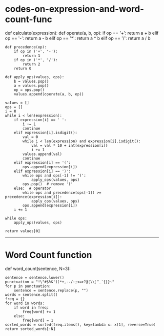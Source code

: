 # codes-on-expression-and-word-count-func

def calculate(expression):
    def operate(a, b, op):
        if op == '+':
            return a + b
        elif op == '-':
            return a - b
        elif op == '*':
            return a * b
        elif op == '/':
            return a / b

    def precedence(op):
        if op in ('+', '-'):
            return 1
        if op in ('*', '/'):
            return 2
        return 0

    def apply_ops(values, ops):
        b = values.pop()
        a = values.pop()
        op = ops.pop()
        values.append(operate(a, b, op))

    values = []
    ops = []
    i = 0
    while i < len(expression):
        if expression[i] == ' ':
            i += 1
            continue
        elif expression[i].isdigit():
            val = 0
            while i < len(expression) and expression[i].isdigit():
                val = val * 10 + int(expression[i])
                i += 1
            values.append(val)
            continue
        elif expression[i] == '(':
            ops.append(expression[i])
        elif expression[i] == ')':
            while ops and ops[-1] != '(':
                apply_ops(values, ops)
            ops.pop()  # remove '('
        else:  # operator
            while ops and precedence(ops[-1]) >= precedence(expression[i]):
                apply_ops(values, ops)
            ops.append(expression[i])
        i += 1

    while ops:
        apply_ops(values, ops)

    return values[0]

****************************************************************************************************************************************************************

# Word Count function

def word_count(sentence, N=3):

    sentence = sentence.lower()
    punctuation = "!\"#$%&'()*+,-./:;<=>?@[\\]^_`{|}~"
    for p in punctuation:
        sentence = sentence.replace(p, "")
    words = sentence.split()
    freq = {}
    for word in words:
        if word in freq:
            freq[word] += 1
        else:
            freq[word] = 1
    sorted_words = sorted(freq.items(), key=lambda x: x[1], reverse=True)
    return sorted_words[:N]







